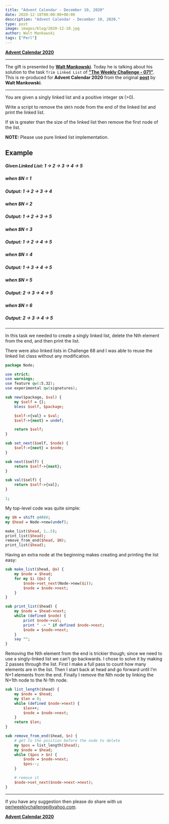 ```yaml
---
title: "Advent Calendar - December 10, 2020"
date: 2020-12-18T00:00:00+00:00
description: "Advent Calendar - December 10, 2020."
type: post
image: images/blog/2020-12-10.jpg
author: Walt Mankowski
tags: ["Perl"]
---
```


[**Advent Calendar 2020**](/blog/advent-calendar-2020)
***

The gift is presented by [**Walt Mankowski**](/blog/meet-the-champion-2020-07). Today he is talking about his solution to the task `Trim Linked List` of **["The Weekly Challenge - 071"](/blog/perl-weekly-challenge-071)**. This is re-produced for **Advent Calendar 2020** from the original [**post**](http://www.mawode.com/blog/blog/2020/07/31/perl-weekly-challenge-71/) by **Walt Mankowski**.

***

You are given a singly linked list and a positive integer `$N` (>0).

Write a script to remove the `$Nth` node from the end of the linked list and print the linked list.

If `$N` is greater than the size of the linked list then remove the first node of the list.

**NOTE:** Please use pure linked list implementation.

## Example

#####    Given Linked List: 1 -> 2 -> 3 -> 4 -> 5

#####    when $N = 1
#####    Output: 1 -> 2 -> 3 -> 4

#####    when $N = 2
#####    Output: 1 -> 2 -> 3 -> 5

#####    when $N = 3
#####    Output: 1 -> 2 -> 4 -> 5

#####    when $N = 4
#####    Output: 1 -> 3 -> 4 -> 5

#####    when $N = 5
#####    Output: 2 -> 3 -> 4 -> 5

#####    when $N = 6
#####    Output: 2 -> 3 -> 4 -> 5

***

In this task we needed to create a singly linked list, delete the Nth element from the end, and then print the list.

There were also linked lists in Challenge 68 and I was able to reuse the linked list class without any modification.

```perl
package Node;

use strict;
use warnings;
use feature qw(:5.32);
use experimental qw(signatures);

sub new($package, $val) {
    my $self = {};
    bless $self, $package;

    $self->{val} = $val;
    $self->{next} = undef;

    return $self;
}

sub set_next($self, $node) {
    $self->{next} = $node;
}

sub next($self) {
    return $self->{next};
}

sub val($self) {
    return $self->{val};
}

1;
```

My top-level code was quite simple:

```perl
my $N = shift @ARGV;
my $head = Node->new(undef);

make_list($head, 1..5);
print_list($head);
remove_from_end($head, $N);
print_list($head);
```


Having an extra node at the beginning makes creating and printing the list easy:

```perl
sub make_list($head, @a) {
    my $node = $head;
    for my $i (@a) {
        $node->set_next(Node->new($i));
        $node = $node->next;
    }
}

sub print_list($head) {
    my $node = $head->next;
    while (defined $node) {
        print $node->val;
        print " -> " if defined $node->next;
        $node = $node->next;
    }
    say "";
}
```

Removing the Nth element from the end is trickier though; since we need to use a singly-linked list we can’t go backwards. I chose to solve it by making 2 passes through the list. First I make a full pass to count how many elements are in the list. Then I start back at head and go forward until I’m N+1 elements from the end. Finally I remove the Nth node by linking the N+1th node to the N-1th node.

```perl
sub list_length($head) {
    my $node = $head;
    my $len = 0;
    while (defined $node->next) {
        $len++;
        $node = $node->next;
    }
    return $len;
}

sub remove_from_end($head, $n) {
    # get to the position before the node to delete
    my $pos = list_length($head);
    my $node = $head;
    while ($pos > $n) {
        $node = $node->next;
        $pos--;
    }

    # remove it
    $node->set_next($node->next->next);
}
```

***

If you have any suggestion then please do share with us <perlweeklychallenge@yahoo.com>.

[**Advent Calendar 2020**](/blog/advent-calendar-2020)
